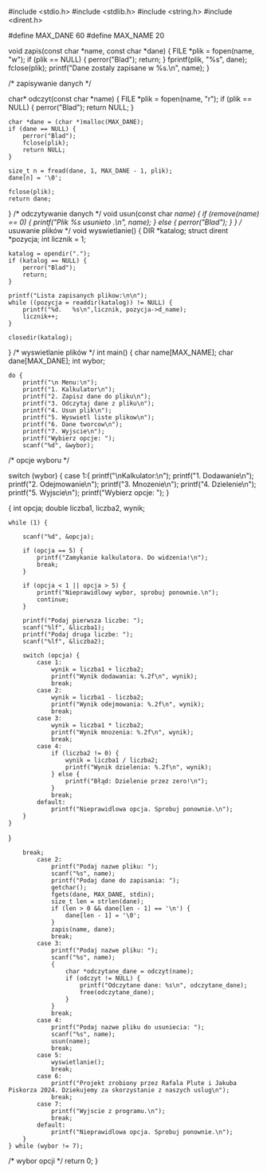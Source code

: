 #include <stdio.h>
#include <stdlib.h>
#include <string.h>
#include <dirent.h>

#define MAX_DANE 60
#define MAX_NAME 20


void zapis(const char *name, const char *dane) {
    FILE *plik = fopen(name, "w");
    if (plik == NULL) {
        perror("Blad");
        return;
    }
    fprintf(plik, "%s", dane);
    fclose(plik);
    printf("Dane zostaly zapisane w %s.\n", name);
}

/* zapisywanie danych */

char* odczyt(const char *name) {
    FILE *plik = fopen(name, "r");
    if (plik == NULL) {
        perror("Blad");
        return NULL;
    }

    char *dane = (char *)malloc(MAX_DANE);
    if (dane == NULL) {
        perror("Blad");
        fclose(plik);
        return NULL;
    }

    size_t n = fread(dane, 1, MAX_DANE - 1, plik);
    dane[n] = '\0'; 

    fclose(plik);
    return dane;
}
/* odczytywanie danych */
void usun(const char *name) {
    if (remove(name) == 0) {
        printf("Plik %s usunieto .\n", name);
    } else {
        perror("Blad");
    }
}
/* usuwanie plików */
void wyswietlanie() {
    DIR *katalog;
    struct dirent *pozycja;
    int licznik = 1;

    katalog = opendir(".");
    if (katalog == NULL) {
        perror("Blad");
        return;
    }

    printf("Lista zapisanych plikow:\n\n");
    while ((pozycja = readdir(katalog)) != NULL) {
        printf("%d.   %s\n",licznik, pozycja->d_name);
        licznik++;
    }

    closedir(katalog);
}
/* wyswietlanie plików */
int main() {
    char name[MAX_NAME];
    char dane[MAX_DANE];
    int wybor;

    do {
        printf("\n Menu:\n");
        printf("1. Kalkulator\n");
        printf("2. Zapisz dane do pliku\n");
        printf("3. Odczytaj dane z pliku\n");
        printf("4. Usun plik\n");
        printf("5. Wyswietl liste plikow\n");
        printf("6. Dane tworcow\n");
        printf("7. Wyjscie\n");
        printf("Wybierz opcje: ");
        scanf("%d", &wybor);
/* opcje wyboru */

 switch (wybor) {
            case 1:{
            printf("\nKalkulator:\n");
    printf("1. Dodawanie\n");
    printf("2. Odejmowanie\n");
    printf("3. Mnozenie\n");
    printf("4. Dzielenie\n");
    printf("5. Wyjscie\n");
    printf("Wybierz opcje: ");
        }

{
    int opcja;
    double liczba1, liczba2, wynik;

    while (1) {
        
        scanf("%d", &opcja);

        if (opcja == 5) {
            printf("Zamykanie kalkulatora. Do widzenia!\n");
            break;
        }

        if (opcja < 1 || opcja > 5) {
            printf("Nieprawidlowy wybor, sprobuj ponownie.\n");
            continue;
        }

        printf("Podaj pierwsza liczbe: ");
        scanf("%lf", &liczba1);
        printf("Podaj druga liczbe: ");
        scanf("%lf", &liczba2);

        switch (opcja) {
            case 1:
                wynik = liczba1 + liczba2;
                printf("Wynik dodawania: %.2f\n", wynik);
                break;
            case 2:
                wynik = liczba1 - liczba2;
                printf("Wynik odejmowania: %.2f\n", wynik);
                break;
            case 3:
                wynik = liczba1 * liczba2;
                printf("Wynik mnozenia: %.2f\n", wynik);
                break;
            case 4:
                if (liczba2 != 0) {
                    wynik = liczba1 / liczba2;
                    printf("Wynik dzielenia: %.2f\n", wynik);
                } else {
                    printf("Błąd: Dzielenie przez zero!\n");
                }
                break;
            default:
                printf("Nieprawidlowa opcja. Sprobuj ponownie.\n");
        }
    }
}


        break;
            case 2:
                printf("Podaj nazwe pliku: ");
                scanf("%s", name);
                printf("Podaj dane do zapisania: ");
                getchar();
                fgets(dane, MAX_DANE, stdin);
                size_t len = strlen(dane);
                if (len > 0 && dane[len - 1] == '\n') {
                    dane[len - 1] = '\0';
                }
                zapis(name, dane);
                break;
            case 3:
                printf("Podaj nazwe pliku: ");
                scanf("%s", name);
                {
                    char *odczytane_dane = odczyt(name);
                    if (odczyt != NULL) {
                        printf("Odczytane dane: %s\n", odczytane_dane);
                        free(odczytane_dane);
                    }
                }
                break;
            case 4:
                printf("Podaj nazwe pliku do usuniecia: ");
                scanf("%s", name);
                usun(name);
                break;
            case 5:
                wyswietlanie();
                break;
            case 6:
                printf("Projekt zrobiony przez Rafala Plute i Jakuba Piskorza 2024. Dziekujemy za skorzystanie z naszych uslug\n");
                break;
            case 7:
                printf("Wyjscie z programu.\n");
                break;
            default:
                printf("Nieprawidlowa opcja. Sprobuj ponownie.\n");
        }
    } while (wybor != 7);
/* wybor opcji */
    return 0;
}

